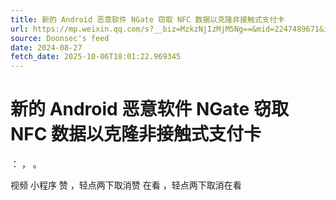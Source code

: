 ```yaml
---
title: 新的 Android 恶意软件 NGate 窃取 NFC 数据以克隆非接触式支付卡
url: https://mp.weixin.qq.com/s?__biz=MzkzNjIzMjM5Ng==&mid=2247489671&idx=1&sn=0275ea25ca6541607e53e7ee538c46f2
source: Doonsec's feed
date: 2024-08-27
fetch_date: 2025-10-06T18:01:22.969345
---
```


# 新的 Android 恶意软件 NGate 窃取 NFC 数据以克隆非接触式支付卡

：
，
。

视频
小程序
赞
，轻点两下取消赞
在看
，轻点两下取消在看